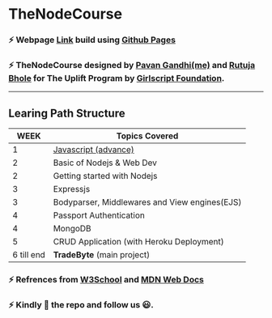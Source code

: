 # TheNodeCourse

### :zap: Webpage [Link](https://iampavangandhi.github.io/TheNodeCourse/) build using [Github Pages](https://pages.github.com/)

### :zap: TheNodeCourse designed by [Pavan Gandhi(me)](https://github.com/iampavangandhi) and [Rutuja Bhole](https://github.com/vectorrb) for The Uplift Program by [Girlscript Foundation](https://www.girlscript.tech/home).

---

## Learing Path Structure

| WEEK       | Topics Covered                                                                                                |
| ---------- | ------------------------------------------------------------------------------------------------------------- |
| 1          | [Javascript (advance)](https://github.com/iampavangandhi/TheNodeCourse/tree/master/01%20Javascript%20Advance) |
| 2          | Basic of Nodejs & Web Dev                                                                                     |
| 2          | Getting started with Nodejs                                                                                   |
| 3          | Expressjs                                                                                                     |
| 3          | Bodyparser, Middlewares and View engines(EJS)                                                                 |
| 4          | Passport Authentication                                                                                       |
| 4          | MongoDB                                                                                                       |
| 5          | CRUD Application (with Heroku Deployment)                                                                     |
| 6 till end | **TradeByte** (main project)                                                                                  |

### :zap: Refrences from [W3School](https://www.w3schools.com/js/) and [MDN Web Docs](https://developer.mozilla.org/en-US/docs/Web/JavaScript)

### :zap: Kindly :star2: the repo and follow us :smiley:.
